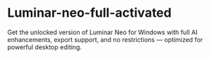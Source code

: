 # Luminar-neo-full-activated
Get the unlocked version of Luminar Neo for Windows with full AI enhancements, export support, and no restrictions — optimized for powerful desktop editing.
